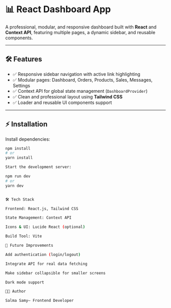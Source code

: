 # 📊 React Dashboard App

A professional, modular, and responsive dashboard built with **React** and **Context API**, featuring multiple pages, a dynamic sidebar, and reusable components.

---

## 🛠 Features

- ✅ Responsive sidebar navigation with active link highlighting  
- ✅ Modular pages: Dashboard, Orders, Products, Sales, Messages, Settings  
- ✅ Context API for global state management (`DashboardProvider`)  
- ✅ Clean and professional layout using **Tailwind CSS**  
- ✅ Loader and reusable UI components support  

---

## ⚡ Installation

Install dependencies:

```bash
npm install
# or
yarn install

Start the development server:

npm run dev
# or
yarn dev


🛠 Tech Stack

Frontend: React.js, Tailwind CSS

State Management: Context API

Icons & UI: Lucide React (optional)

Build Tool: Vite

🔮 Future Improvements

Add authentication (login/logout)

Integrate API for real data fetching

Make sidebar collapsible for smaller screens

Dark mode support

👨‍💻 Author

Salma Samy– Frontend Developer